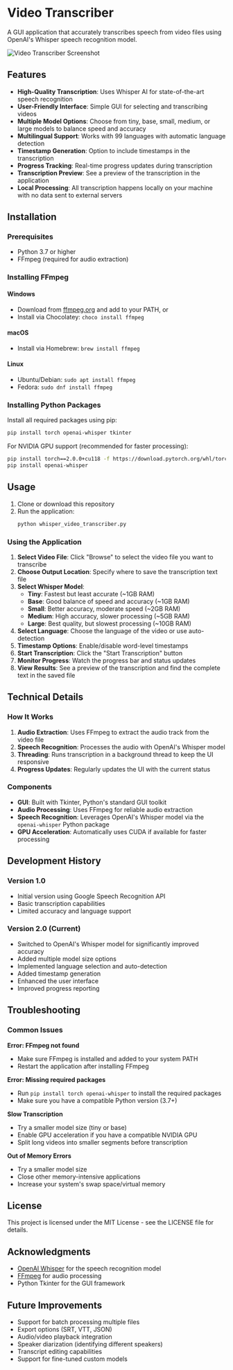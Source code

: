 # Video Transcriber

A GUI application that accurately transcribes speech from video files using OpenAI's Whisper speech recognition model.

![Video Transcriber Screenshot](https://placeholder-image.com)

## Features

- **High-Quality Transcription**: Uses Whisper AI for state-of-the-art speech recognition
- **User-Friendly Interface**: Simple GUI for selecting and transcribing videos
- **Multiple Model Options**: Choose from tiny, base, small, medium, or large models to balance speed and accuracy
- **Multilingual Support**: Works with 99 languages with automatic language detection
- **Timestamp Generation**: Option to include timestamps in the transcription
- **Progress Tracking**: Real-time progress updates during transcription
- **Transcription Preview**: See a preview of the transcription in the application
- **Local Processing**: All transcription happens locally on your machine with no data sent to external servers

## Installation

### Prerequisites

- Python 3.7 or higher
- FFmpeg (required for audio extraction)

### Installing FFmpeg

#### Windows
- Download from [ffmpeg.org](https://ffmpeg.org/download.html) and add to your PATH, or
- Install via Chocolatey: `choco install ffmpeg`

#### macOS
- Install via Homebrew: `brew install ffmpeg`

#### Linux
- Ubuntu/Debian: `sudo apt install ffmpeg`
- Fedora: `sudo dnf install ffmpeg`

### Installing Python Packages

Install all required packages using pip:

```bash
pip install torch openai-whisper tkinter
```

For NVIDIA GPU support (recommended for faster processing):

```bash
pip install torch==2.0.0+cu118 -f https://download.pytorch.org/whl/torch_stable.html
pip install openai-whisper
```

## Usage

1. Clone or download this repository
2. Run the application:
   ```bash
   python whisper_video_transcriber.py
   ```

### Using the Application

1. **Select Video File**: Click "Browse" to select the video file you want to transcribe
2. **Choose Output Location**: Specify where to save the transcription text file
3. **Select Whisper Model**:
   - **Tiny**: Fastest but least accurate (~1GB RAM)
   - **Base**: Good balance of speed and accuracy (~1GB RAM)
   - **Small**: Better accuracy, moderate speed (~2GB RAM)
   - **Medium**: High accuracy, slower processing (~5GB RAM)
   - **Large**: Best quality, but slowest processing (~10GB RAM)
4. **Select Language**: Choose the language of the video or use auto-detection
5. **Timestamp Options**: Enable/disable word-level timestamps
6. **Start Transcription**: Click the "Start Transcription" button
7. **Monitor Progress**: Watch the progress bar and status updates
8. **View Results**: See a preview of the transcription and find the complete text in the saved file

## Technical Details

### How It Works

1. **Audio Extraction**: Uses FFmpeg to extract the audio track from the video file
2. **Speech Recognition**: Processes the audio with OpenAI's Whisper model
3. **Threading**: Runs transcription in a background thread to keep the UI responsive
4. **Progress Updates**: Regularly updates the UI with the current status

### Components

- **GUI**: Built with Tkinter, Python's standard GUI toolkit
- **Audio Processing**: Uses FFmpeg for reliable audio extraction
- **Speech Recognition**: Leverages OpenAI's Whisper model via the `openai-whisper` Python package
- **GPU Acceleration**: Automatically uses CUDA if available for faster processing

## Development History

### Version 1.0
- Initial version using Google Speech Recognition API
- Basic transcription capabilities
- Limited accuracy and language support

### Version 2.0 (Current)
- Switched to OpenAI's Whisper model for significantly improved accuracy
- Added multiple model size options
- Implemented language selection and auto-detection
- Added timestamp generation
- Enhanced the user interface
- Improved progress reporting

## Troubleshooting

### Common Issues

**Error: FFmpeg not found**
- Make sure FFmpeg is installed and added to your system PATH
- Restart the application after installing FFmpeg

**Error: Missing required packages**
- Run `pip install torch openai-whisper` to install the required packages
- Make sure you have a compatible Python version (3.7+)

**Slow Transcription**
- Try a smaller model size (tiny or base)
- Enable GPU acceleration if you have a compatible NVIDIA GPU
- Split long videos into smaller segments before transcription

**Out of Memory Errors**
- Try a smaller model size
- Close other memory-intensive applications
- Increase your system's swap space/virtual memory

## License

This project is licensed under the MIT License - see the LICENSE file for details.

## Acknowledgments

- [OpenAI Whisper](https://github.com/openai/whisper) for the speech recognition model
- [FFmpeg](https://ffmpeg.org/) for audio processing
- Python Tkinter for the GUI framework

## Future Improvements

- Support for batch processing multiple files
- Export options (SRT, VTT, JSON)
- Audio/video playback integration
- Speaker diarization (identifying different speakers)
- Transcript editing capabilities
- Support for fine-tuned custom models